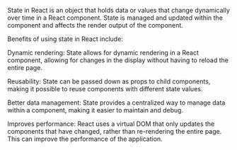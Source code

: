 State in React is an object that holds data or values that change dynamically over time in a React component. State is managed and updated within the component and affects the render output of the component.

Benefits of using state in React include:

Dynamic rendering: State allows for dynamic rendering in a React component, allowing for changes in the display without having to reload the entire page.

Reusability: State can be passed down as props to child components, making it possible to reuse components with different state values.

Better data management: State provides a centralized way to manage data within a component, making it easier to maintain and debug.

Improves performance: React uses a virtual DOM that only updates the components that have changed, rather than re-rendering the entire page. This can improve the performance of the application.

